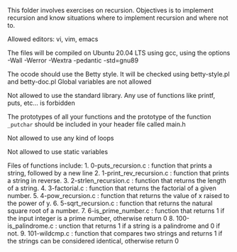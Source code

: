 This folder involves exercises on recursion. Objectives is to implement recursion and know situations where to implement recursion and where not to.

Allowed editors: vi, vim, emacs

The files will be compiled on Ubuntu 20.04 LTS using gcc, using the options -Wall -Werror -Wextra -pedantic -std=gnu89

The ocode should use the Betty style. It will be checked using betty-style.pl and betty-doc.pl
Global variables are not allowed

Not allowed to use the standard library. Any use of functions like printf, puts, etc… is forbidden

The prototypes of all your functions and the prototype of the function` _putchar` should be included in your header file called main.h

Not allowed to use any kind of loops

Not allowed to use static variables

Files of functions include:
	1. 0-puts_recursion.c : function that prints a string, followed by a new line
	2. 1-print_rev_recursion.c : function that prints a string in reverse.
	3. 2-strlen_recursion.c : function that returns the length of a string.
	4. 3-factorial.c : function that returns the factorial of a given number.
	5. 4-pow_recursion.c : function that returns the value of x raised to the power of y.
	6. 5-sqrt_recursion.c : function that returns the natural square root of a number.
	7. 6-is_prime_number.c : function that returns 1 if the input integer is a prime number, otherwise return 0
	8. 100-is_palindrome.c : unction that returns 1 if a string is a palindrome and 0 if not.
	9. 101-wildcmp.c : function that compares two strings and returns 1 if 
	the strings can be considered identical, otherwise return 0

